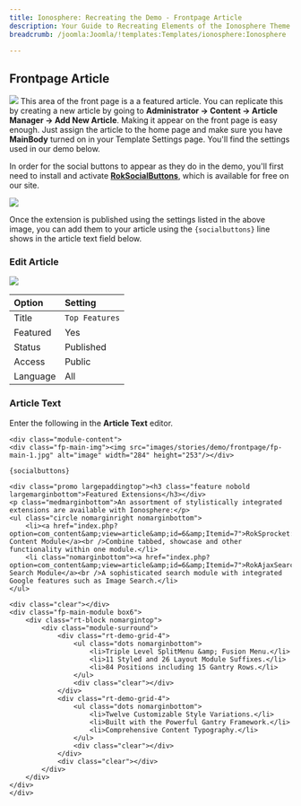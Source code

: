 ```yaml
---
title: Ionosphere: Recreating the Demo - Frontpage Article
description: Your Guide to Recreating Elements of the Ionosphere Theme for Joomla
breadcrumb: /joomla:Joomla/!templates:Templates/ionosphere:Ionosphere

---
```


Frontpage Article
----
![][demo]
This area of the front page is a a featured article. You can replicate this by creating a new article by going to **Administrator -> Content -> Article Manager -> Add New Article**. Making it appear on the front page is easy enough. Just assign the article to the home page and make sure you have **MainBody** turned on in your Template Settings page. You'll find the settings used in our demo below.

In order for the social buttons to appear as they do in the demo, you'll first need to install and activate [**RokSocialButtons**][roksocial], which is available for free on our site.

![][social]

Once the extension is published using the settings listed in the above image, you can add them to your article using the `{socialbuttons}` line shows in the article text field below.

### Edit Article
![][demo2]

| Option   | Setting        |  
| :------- | :------------- |  
| Title    | `Top Features` |  
| Featured | Yes            |  
| Status   | Published      |  
| Access   | Public         |  
| Language | All            |  

### Article Text
Enter the following in the **Article Text** editor.

~~~
<div class="module-content">
<div class="fp-main-img"><img src="images/stories/demo/frontpage/fp-main-1.jpg" alt="image" width="284" height="253"/></div>
 
{socialbuttons}
 
<div class="promo largepaddingtop"><h3 class="feature nobold largemarginbottom">Featured Extensions</h3></div>
<p class="medmarginbottom">An assortment of stylistically integrated extensions are available with Ionosphere:</p>
<ul class="circle nomarginright nomarginbottom">
    <li><a href="index.php?option=com_content&amp;view=article&amp;id=6&amp;Itemid=7">RokSprocket: Content Module</a><br />Combine tabbed, showcase and other functionality within one module.</li>
    <li class="nomarginbottom"><a href="index.php?option=com_content&amp;view=article&amp;id=6&amp;Itemid=7">RokAjaxSearch: Search Module</a><br />A sophisticated search module with integrated Google features such as Image Search.</li>
</ul>
 
<div class="clear"></div>
<div class="fp-main-module box6">
    <div class="rt-block nomargintop">
        <div class="module-surround">
            <div class="rt-demo-grid-4">
                <ul class="dots nomarginbottom">
                    <li>Triple Level SplitMenu &amp; Fusion Menu.</li>
                    <li>11 Styled and 26 Layout Module Suffixes.</li>   
                    <li>84 Positions including 15 Gantry Rows.</li>
                </ul>
                <div class="clear"></div>
            </div>
            <div class="rt-demo-grid-4">
                <ul class="dots nomarginbottom">
                    <li>Twelve Customizable Style Variations.</li>
                    <li>Built with the Powerful Gantry Framework.</li>
                    <li>Comprehensive Content Typography.</li>
                </ul>
                <div class="clear"></div>
            </div>
            <div class="clear"></div>
        </div>
    </div>
</div>
</div>
~~~

[demo]: assets/demo_article.jpg
[demo2]: assets/article_1.jpg
[roksocial]: http://www.rockettheme.com/extensions-downloads/free/3298-roksocialbuttons
[social]: assets/roksocial.jpg